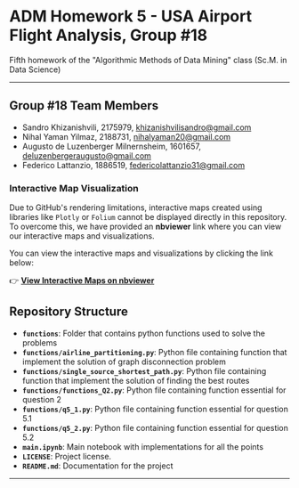 # ADM Homework 5 - USA Airport Flight Analysis, Group #18
Fifth homework of the "Algorithmic Methods of Data Mining" class (Sc.M. in Data Science)

---

## Group #18 Team Members
* Sandro Khizanishvili, 2175979, khizanishvilisandro@gmail.com
* Nihal Yaman Yilmaz, 2188731, nihalyaman20@gmail.com
* Augusto de Luzenberger Milnernsheim, 1601657, deluzenbergeraugusto@gmail.com
* Federico Lattanzio, 1886519, federicolattanzio31@gmail.com 

### **Interactive Map Visualization**

Due to GitHub's rendering limitations, interactive maps created using libraries like `Plotly` or `Folium` cannot be displayed directly in this repository. To overcome this, we have provided an **nbviewer** link where you can view our interactive maps and visualizations.

You can view the interactive maps and visualizations by clicking the link below:

👉 **[View Interactive Maps on nbviewer](https://nbviewer.org/github/sandrokhizanishvili/SAPIENZA-ADM-HW5/blob/main/main.ipynb)**


## **Repository Structure**
- **`functions`**: Folder that contains python functions used to solve the problems
- **`functions/airline_partitioning.py`**: Python file containing function that implement the solution of graph disconnection problem
- **`functions/single_source_shortest_path.py`**: Python file containing function that implement the solution of finding the best routes
- **`functions/functions_Q2.py`**: Python file containing function essential for question 2
- **`functions/q5_1.py`**: Python file containing function essential for question 5.1
- **`functions/q5_2.py`**: Python file containing function essential for question 5.2
- **`main.ipynb`**: Main notebook with implementations for all the points
- **`LICENSE`**: Project license.
- **`README.md`**: Documentation for the project


---



